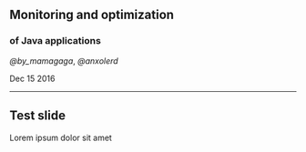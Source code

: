 ## Monitoring and optimization
### of Java applications

_@by_mamagaga_, _@anxolerd_

Dec 15 2016

-----

## Test slide

Lorem ipsum dolor sit amet
